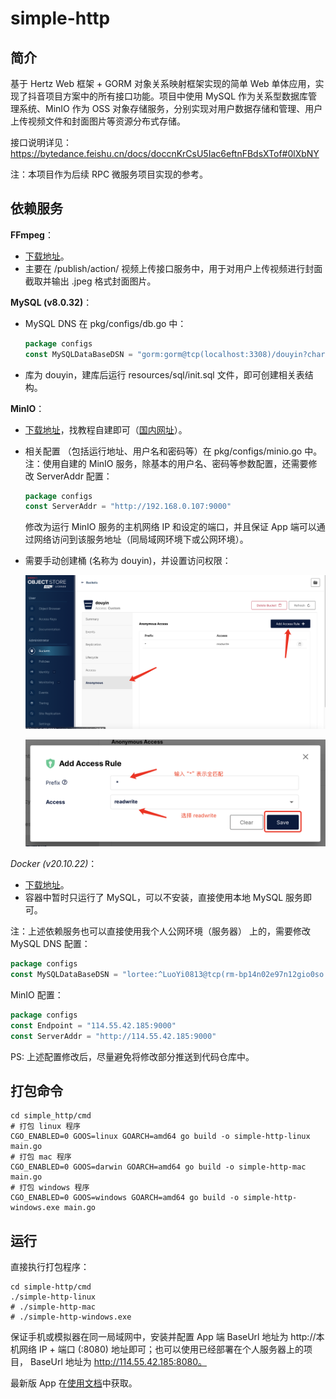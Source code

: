 # simple-http

## 简介

基于 Hertz Web 框架 + GORM 对象关系映射框架实现的简单 Web 单体应用，实现了抖音项目方案中的所有接口功能。项目中使用 MySQL 作为关系型数据库管理系统、MinIO 作为 OSS 对象存储服务，分别实现对用户数据存储和管理、用户上传视频文件和封面图片等资源分布式存储。

接口说明详见：https://bytedance.feishu.cn/docs/doccnKrCsU5Iac6eftnFBdsXTof#0lXbNY

注：本项目作为后续 RPC 微服务项目实现的参考。

## 依赖服务

**FFmpeg**：

- [下载地址](https://www.ffmpeg.org/download.html#build-windows)。
- 主要在 /publish/action/ 视频上传接口服务中，用于对用户上传视频进行封面截取并输出 .jpeg 格式封面图片。

**MySQL (v8.0.32)**：

- MySQL DNS 在 pkg/configs/db.go 中：

  ```go
  package configs
  const MySQLDataBaseDSN = "gorm:gorm@tcp(localhost:3308)/douyin?charset=utf8&parseTime=True&loc=Local&clientFoundRows=true"
  ```

- 库为 douyin，建库后运行 resources/sql/init.sql 文件，即可创建相关表结构。

**MinIO**：

- [下载地址](http://www.minio.io)，找教程自建即可（[国内网址](http://www.minio.org.cn/download.shtml#/kubernetes)）。

- 相关配置 （包括运行地址、用户名和密码等）在 pkg/configs/minio.go 中。
  注：使用自建的 MinIO 服务，除基本的用户名、密码等参数配置，还需要修改 ServerAddr 配置：

  ```go
  package configs
  const ServerAddr = "http://192.168.0.107:9000"
  ```

  修改为运行 MinIO 服务的主机网络 IP 和设定的端口，并且保证 App 端可以通过网络访问到该服务地址（同局域网环境下或公网环境）。

- 需要手动创建桶 (名称为 douyin)，并设置访问权限：

  ![image-20230213233523322](doc/img/image-20230213233523322.png)

  ![image-20230213233713305](doc/img/image-20230213233713305.png)

*Docker (v20.10.22)*：

- [下载地址](https://www.docker.com)。
- 容器中暂时只运行了 MySQL，可以不安装，直接使用本地 MySQL 服务即可。

注：上述依赖服务也可以直接使用我个人公网环境（服务器） 上的，需要修改 MySQL DNS 配置：
```go
package configs
const MySQLDataBaseDSN = "lortee:^LuoYi0813@tcp(rm-bp14n02e97n12gio0so.mysql.rds.aliyuncs.com:3306)/douyin?charset=utf8&parseTime=True&loc=Local&clientFoundRows=true"
```

MinIO 配置：

```go
package configs
const Endpoint = "114.55.42.185:9000"
const ServerAddr = "http://114.55.42.185:9000"
```
PS: 上述配置修改后，尽量避免将修改部分推送到代码仓库中。

## 打包命令

``` shell
cd simple_http/cmd
# 打包 linux 程序 
CGO_ENABLED=0 GOOS=linux GOARCH=amd64 go build -o simple-http-linux main.go
# 打包 mac 程序 
CGO_ENABLED=0 GOOS=darwin GOARCH=amd64 go build -o simple-http-mac main.go
# 打包 windows 程序 
CGO_ENABLED=0 GOOS=windows GOARCH=amd64 go build -o simple-http-windows.exe main.go
```

## 运行

直接执行打包程序：

```shell
cd simple-http/cmd
./simple-http-linux
# ./simple-http-mac
# ./simple-http-windows.exe
```

保证手机或模拟器在同一局域网中，安装并配置 App 端 BaseUrl 地址为 http://本机网络 IP + 端口 (:8080) 地址即可；也可以使用已经部署在个人服务器上的项目， BaseUrl 地址为 http://114.55.42.185:8080。

最新版 App 在[使用文档](https://bytedance.feishu.cn/docs/doccnM9KkBAdyDhg8qaeGlIz7S7)中获取。